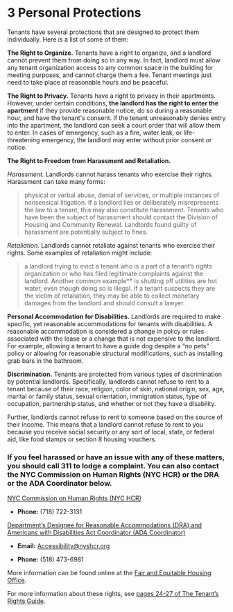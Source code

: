 # 3 Personal Protections
Tenants have several protections that are designed to protect them individually. Here is a list of some of them:

**The Right to Organize.**
Tenants have a right to organize, and a landlord cannot prevent them from doing so in any way. In fact, landlord must allow any tenant organization access to any common space in the building for meeting purposes, and cannot charge them a fee. Tenant meetings just need to take place at reasonable hours and be peaceful. 

**The Right to Privacy.**
Tenants have a right to privacy in their apartments. However, under certain conditions, **the landlord has the right to enter the apartment** if they provide reasonable notice, do so during a reasonable hour, and have the tenant's consent. If the tenant unreasonably denies entry into the apartment, the landlord can seek a court order that will allow them to enter. In cases of emergency, such as a fire, water leak, or life-threatening emergency, the landlord may enter without prior consent or notice. 

**The Right to Freedom from Harassment and Retaliation.**

_Harassment._ Landlords cannot harass tenants who exercise their rights. Harassment can take many forms: 

>physical or verbal abuse, denial of services, or multiple instances of nonsensical litigation. If a landlord lies or deliberately misrepresents the law to a tenant, this may also constitute harassment. Tenants who have been the subject of harassment should contact the Division of Housing and Community Renewal. Landlords found guilty of harassment are potentially subject to fines. 

_Retaliation._ Landlords cannot retaliate against tenants who exercise their rights. Some examples of retaliation might include:

>  a landlord trying to evict a tenant who is a part of a tenant’s rights organization or who has filed legitimate complaints against the landlord. Another common example** is shutting off utilities are hot water, even though doing so is illegal. If a tenant suspects they are the victim of retaliation, they may be able to collect monetary damages from the landlord and should consult a lawyer. 

**Personal Accommodation for Disabilities.**
Landlords are required to make specific, yet reasonable accommodations for tenants with disabilities. A reasonable accommodation is considered a change in policy or rules associated with the lease or a change that is not expensive to the landlord. For example, allowing a tenant to have a guide dog despite a “no pets” policy or allowing for reasonable structural modifications, such as installing grab bars in the bathroom. 

**Discrimination.**
Tenants are protected from various types of discrimination by potential landlords. Specifically, landlords cannot refuse to rent to a tenant because of their race, religion, color of skin, national origin, sex, age, marital or family status, sexual orientation, immigration status, type of occupation, partnership status, and whether or not they have a disability.

Further, landlords cannot refuse to rent to someone based on the source of their income. This means that a landlord cannot refuse to rent to you because you receive social security or any sort of local, state, or federal aid, like food stamps or section 8 housing vouchers. 

### If you feel harassed or have an issue with any of these matters, you should call 311 to lodge a complaint. You can also contact the NYC Commission on Human Rights (NYC HCR) or the DRA or the ADA Coordinator below.

[NYC Commission on Human Rights (NYC HCR)](https://www1.nyc.gov/site/cchr/about/contact-us.page)

- **Phone:** (718) 722-3131 

[Department’s Designee for Reasonable Accommodations (DRA) and Americans with Disabilities Act Coordinator (ADA Coordinator)](http://www.nyshcr.org/AboutUs/ContactUs.htm)

- **Email:** Accessibility@nyshcr.org

- **Phone:** (518) 473-6981


More information can be found online at the [Fair and Equitable Housing Office](http://www.nyshcr.org/AboutUs/Offices/FairHousing/ImmigrationDiscriminationHarassment.htm).
 
For more information about these rights, see [pages 24-27 of The Tenant’s Rights Guide](https://ag.ny.gov/sites/default/files/tenants_rights.pdf).


